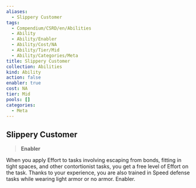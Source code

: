 ```yaml
---
aliases:
  - Slippery Customer
tags:
  - Compendium/CSRD/en/Abilities
  - Ability
  - Ability/Enabler
  - Ability/Cost/NA
  - Ability/Tier/Mid
  - Ability/Categories/Meta
title: Slippery Customer
collection: Abilities
kind: Ability
action: false
enabler: true
cost: NA
tier: Mid
pools: []
categories:
  - Meta
---
```

## Slippery Customer  
>**Enabler**
  
When you apply Effort to tasks involving escaping from bonds, fitting in tight spaces, and other contortionist tasks, you get a free level of Effort on the task. Thanks to your experience, you are also trained in Speed defense tasks while wearing light armor or no armor. Enabler.